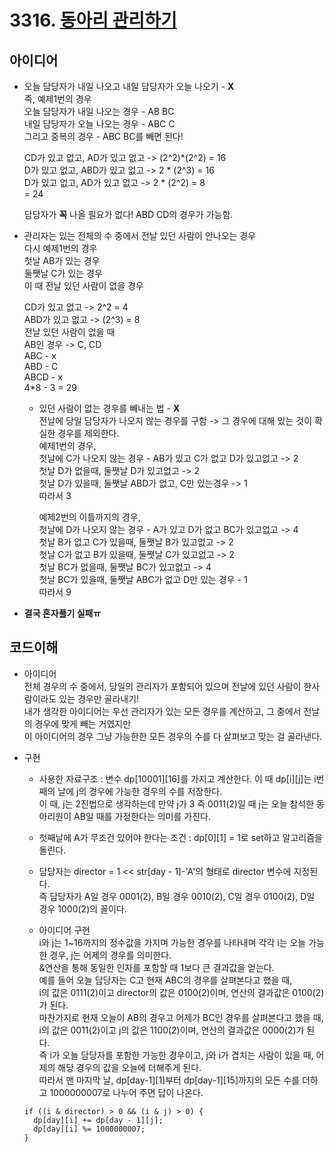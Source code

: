 # 3316. [동아리 관리하기](https://www.swexpertacademy.com/main/code/problem/problemDetail.do?contestProbId=AWBnFuhqxE8DFAWr&categoryId=AWBnFuhqxE8DFAWr&categoryType=CODE)

## 아이디어  
* 오늘 담당자가 내일 나오고 내일 담당자가 오늘 나오기 - **X**  
즉, 예제1번의 경우  
오늘 담당자가 내일 나오는 경우 - AB BC  
내일 담당자가 오늘 나오는 경우 - ABC C  
그리고 중복의 경우 - ABC BC를 빼면 된다!  
  
  CD가 있고 없고, AD가 있고 없고 -> (2^2)*(2^2) = 16  
  D가 있고 없고, ABD가 있고 없고 -> 2 * (2^3) = 16  
  D가 있고 없고, AD가 있고 없고 -> 2 * (2^2) = 8  
  = 24  
    
    담당자가 **꼭** 나올 필요가 없다! ABD CD의 경우가 가능함.
    
* 관리자는 있는 전체의 수 중에서 전날 있던 사람이 안나오는 경우  
다시 예제1번의 경우  
첫날 AB가 있는 경우  
둘쨋날 C가 있는 경우  
이 때 전날 있던 사람이 없을 경우  
  
  CD가 있고 없고 -> 2^2 = 4  
  ABD가 있고 없고 -> (2^3) = 8  
  전날 있던 사람이 없을 때  
  AB인 경우 -> C, CD  
  ABC - x  
  ABD - C  
  ABCD - x  
  4*8 - 3 = 29  
    
    * 있던 사람이 없는 경우를 빼내는 법 - **X**  
    전날에 당일 담당자가 나오지 않는 경우를 구함 -> 그 경우에 대해 있는 것이 확실한 경우를 제외한다.  
    예제1번의 경우,  
    첫날에 C가 나오지 않는 경우 - AB가 있고 C가 없고 D가 있고없고 -> 2  
    첫날 D가 없을때, 둘쨋날 D가 있고없고 -> 2  
    첫날 D가 있을때, 둘쨋날 ABD가 없고, C만 있는경우 -> 1  
    따라서 3  
      
      예제2번의 이틀까지의 경우,  
      첫날에 D가 나오지 않는 경우 - A가 있고 D가 없고 BC가 있고없고 -> 4  
      첫날 B가 없고 C가 있을때, 둘쨋날 B가 있고없고 -> 2  
      첫날 C가 없고 B가 있을때, 둘쨋날 C가 있고없고 -> 2  
      첫날 BC가 없을때, 둘쨋날 BC가 있고없고 -> 4  
      첫날 BC가 있을때, 둘쨋날 ABC가 없고 D만 있는 경우 - 1  
      따라서 9  
* **결국 혼자풀기 실패ㅠ**

## 코드이해  
* 아이디어  
전체 경우의 수 중에서, 당일의 관리자가 포함되어 있으며 전날에 있던 사람이 한사람이라도 있는 경우만 골라내기!  
내가 생각한 아이디어는 우선 관리자가 있는 모든 경우를 계산하고, 그 중에서 전날의 경우에 맞게 빼는 거였지만  
이 아이디어의 경우 그냥 가능한한 모든 경우의 수를 다 살펴보고 맞는 걸 골라낸다.  
  
* 구현
  * 사용한 자료구조 : 변수 dp[10001][16]를 가지고 계산한다. 이 때 dp[i][j]는 i번째의 날에 j의 경우에 가능한 경우의 수를 저장한다.  
  이 때, j는 2진법으로 생각하는데 만약 j가 3 즉 0011(2)일 때 j는 오늘 참석한 동아리원이 AB일 때를 가정한다는 의미를 가진다.  
  
  * 첫째날에 A가 무조건 있어야 한다는 조건 : dp[0][1] = 1로 set하고 알고리즘을 돌린다.  
  
  * 담당자는 director = 1 << str[day - 1]-'A'의 형태로 director 변수에 지정된다.  
  즉 담당자가 A일 경우 0001(2), B일 경우 0010(2), C일 경우 0100(2), D일 경우 1000(2)의 꼴이다.  
  
  * 아이디어 구현  
  i와 j는 1~16까지의 정수값을 가지며 가능한 경우를 나타내며 각각 i는 오늘 가능한 경우, j는 어제의 경우를 의미한다.  
  &연산을 통해 동일한 인자를 포함할 때 1보다 큰 결과값을 얻는다.  
  예를 들어 오늘 담당자는 C고 현재 ABC의 경우를 살펴본다고 했을 때,  
  i의 값은 0111(2)이고 director의 값은 0100(2)이며, 연산의 결과값은 0100(2)가 된다.  
  마찬가지로 현재 오늘이 AB의 경우고 어제가 BC인 경우를 살펴본다고 했을 때,
  i의 값은 0011(2)이고 j의 값은 1100(2)이며, 연산의 결과값은 0000(2)가 된다.  
     즉 i가 오늘 담당자를 포함한 가능한 경우이고, j와 i가 겹치는 사람이 있을 때, 어제의 해당 경우의 값을 오늘에 더해주게 된다.  
  따라서 맨 마지막 날, dp[day-1][1]부터 dp[day-1][15]까지의 모든 수를 더하고 1000000007로 나누어 주면 답이 나온다.

  ```
  if ((i & director) > 0 && (i & j) > 0) {
    dp[day][i] += dp[day - 1][j];
    dp[day][i] %= 1000000007;
  }
  ```
    
  
